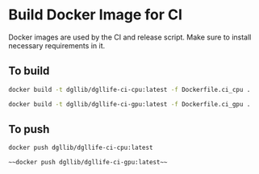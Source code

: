# Build Docker Image for CI

Docker images are used by the CI and release script. Make sure to install necessary requirements in it.

## To build

```bash
docker build -t dgllib/dgllife-ci-cpu:latest -f Dockerfile.ci_cpu .
```

```bash
docker build -t dgllib/dgllife-ci-gpu:latest -f Dockerfile.ci_gpu .
```

## To push

```bash
docker push dgllib/dgllife-ci-cpu:latest
```

```bash
~~docker push dgllib/dgllife-ci-gpu:latest~~
```
